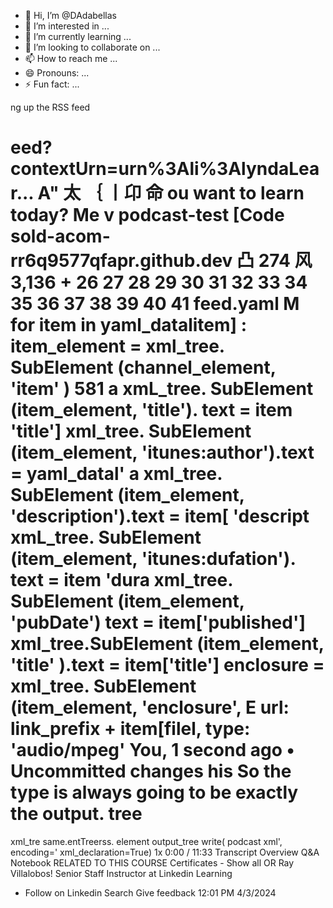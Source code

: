 - 👋 Hi, I’m @DAdabellas
- 👀 I’m interested in ...
- 🌱 I’m currently learning ...
- 💞️ I’m looking to collaborate on ...
- 📫 How to reach me ...
- 😄 Pronouns: ...
- ⚡ Fun fact: ...

<!---
DAdabellas/DAdabellas is a ✨ special ✨ repository because its `README.md` (this file) appears on your GitHub profile.
You can click the Preview link to take a look at your changes.
--->ng up the RSS feed
eed? contextUrn=urn%3Ali%3AlyndaLear...
A"
太
｛
丨卬
命
ou want to learn today?
Me v
podcast-test [Code
sold-acom-rr6q9577qfapr.github.dev
凸 274 风 3,136
+
26
27
28
29
30
31
32
33
34
35
36
37
38
39
40
41
feed.yaml M
for item in yaml_datalitem] :
item_element = xml_tree. SubElement (channel_element, 'item' )
581 a
xmL_tree. SubElement (item_element, 'title'). text = item 'title']
xml_tree. SubElement (item_element, 'itunes:author').text = yaml_datal' a
xml_tree. SubElement (item_element, 'description').text = item[ 'descript
xmL_tree. SubElement (item_element, 'itunes:dufation'). text = item 'dura
xml_tree. SubElement (item_element, 'pubDate') text = item['published']
xml_tree.SubElement (item_element, 'title' ).text = item['title']
enclosure = xml_tree. SubElement (item_element, 'enclosure', E
url: link_prefix + item[filel, type: 'audio/mpeg'
You, 1 second ago • Uncommitted changes
his
So the type is always going to be exactly the output.
tree
=
xml_tre same.entTreerss.
element
output_tree write( podcast xml', encoding='
xml_declaration=True)
1x
0:00 / 11:33
Transcript
Overview
Q&A
Notebook
RELATED TO THIS COURSE
Certificates - Show all
OR
Ray Villalobos!
Senior Staff Instructor at Linkedin Learning
+ Follow on Linkedin
Search
Give feedback
12:01 PM
4/3/2024
